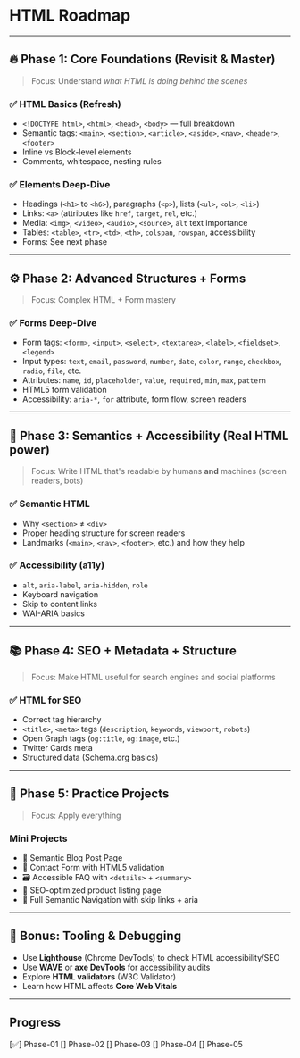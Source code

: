 # HTML Roadmap

---

## 🔥 Phase 1: Core Foundations (Revisit & Master)

> Focus: Understand _what HTML is doing behind the scenes_

### ✅ HTML Basics (Refresh)

- `<!DOCTYPE html>`, `<html>`, `<head>`, `<body>` — full breakdown
- Semantic tags: `<main>`, `<section>`, `<article>`, `<aside>`, `<nav>`, `<header>`, `<footer>`
- Inline vs Block-level elements
- Comments, whitespace, nesting rules

### ✅ Elements Deep-Dive

- Headings (`<h1>` to `<h6>`), paragraphs (`<p>`), lists (`<ul>`, `<ol>`, `<li>`)
- Links: `<a>` (attributes like `href`, `target`, `rel`, etc.)
- Media: `<img>`, `<video>`, `<audio>`, `<source>`, `alt` text importance
- Tables: `<table>`, `<tr>`, `<td>`, `<th>`, `colspan`, `rowspan`, accessibility
- Forms: See next phase

---

## ⚙️ Phase 2: Advanced Structures + Forms

> Focus: Complex HTML + Form mastery

### ✅ Forms Deep-Dive

- Form tags: `<form>`, `<input>`, `<select>`, `<textarea>`, `<label>`, `<fieldset>`, `<legend>`
- Input types: `text`, `email`, `password`, `number`, `date`, `color`, `range`, `checkbox`, `radio`, `file`, etc.
- Attributes: `name`, `id`, `placeholder`, `value`, `required`, `min`, `max`, `pattern`
- HTML5 form validation
- Accessibility: `aria-*`, `for` attribute, form flow, screen readers

---

## 🧠 Phase 3: Semantics + Accessibility (Real HTML power)

> Focus: Write HTML that's readable by humans **and** machines (screen readers, bots)

### ✅ Semantic HTML

- Why `<section>` ≠ `<div>`
- Proper heading structure for screen readers
- Landmarks (`<main>`, `<nav>`, `<footer>`, etc.) and how they help

### ✅ Accessibility (a11y)

- `alt`, `aria-label`, `aria-hidden`, `role`
- Keyboard navigation
- Skip to content links
- WAI-ARIA basics

---

## 📚 Phase 4: SEO + Metadata + Structure

> Focus: Make HTML useful for search engines and social platforms

### ✅ HTML for SEO

- Correct tag hierarchy
- `<title>`, `<meta>` tags (`description`, `keywords`, `viewport`, `robots`)
- Open Graph tags (`og:title`, `og:image`, etc.)
- Twitter Cards meta
- Structured data (Schema.org basics)

---

## 🧪 Phase 5: Practice Projects

> Focus: Apply everything

### Mini Projects

- 🔘 Semantic Blog Post Page
- 📝 Contact Form with HTML5 validation
- 🗃 Accessible FAQ with `<details>` + `<summary>`
- 🔎 SEO-optimized product listing page
- 🧭 Full Semantic Navigation with skip links + aria

---

## 📌 Bonus: Tooling & Debugging

- Use **Lighthouse** (Chrome DevTools) to check HTML accessibility/SEO
- Use **WAVE** or **axe DevTools** for accessibility audits
- Explore **HTML validators** (W3C Validator)
- Learn how HTML affects **Core Web Vitals**

---

## Progress

[✅] Phase-01
[] Phase-02
[] Phase-03
[] Phase-04
[] Phase-05
